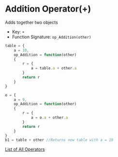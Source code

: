 # Addition Operator(+)

Adds together two objects

- Key: `+`
- Function Signature: `op_Addition(other)`

```js
table = {
	a = 10,
	op_Addition = function(other)
	{
		r = {
			a = table.a + other.a
		}
		return r
	}
}

o = {
	a = 9,
	op_Addition = function(other)
	{
		r = {
			a = o.a + other.a
		}
		return r
	}
}
b1 = table + other //Returns new table with a = 19
```

[List of All Operators](./Operators.md)